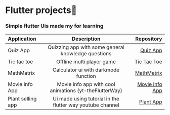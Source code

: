 # Flutter projects🥂
###  Simple flutter Uis made my for learning 


| Application  | Description  | Repository |
| :------------ |:---------------:| -----:|
| Quiz App      | Quizzing app with some general knowledge questions | [Quiz App](https://github.com/AKHILTH0MAS/QuizApp)|
|Tic tac toe      | Offline multi player game        |   [Tic Tac Toe](https://github.com/AKHILTH0MAS/tictactoe) |
| MathMatrix | Calculator ui with darkmode function      |    [MathMatrix](https://github.com/AKHILTH0MAS/MathMatrix) |
|Movie info App| Movie info app with cool animations (yt-theFlutterWay)| [Movie info App](https://github.com/AKHILTH0MAS/Movie-Info-App)|
|Plant selling app| Ui made using tutorial in the flutter way youtube channel| [Plant App](https://github.com/AKHILTH0MAS/Plant-App)|
